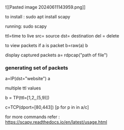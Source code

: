 ![[Pasted image 20240611143959.png]]

to install : 
sudo apt install scapy

running: sudo scapy

ttl=time to live
src= source
dst= destination
del = delete 

to view packets  if a is packet
b=raw(a)
b

display captured packets a= rdpcap("path of file")

### generating set of packets 

a=IP(dst="website")
a

multiple ttl values

b = TP(ttl=[1,2,,(5,9)])

c=TCP(dport=[80,443])
[p for p in in a/c]


for more commands refer :
https://scapy.readthedocs.io/en/latest/usage.html

